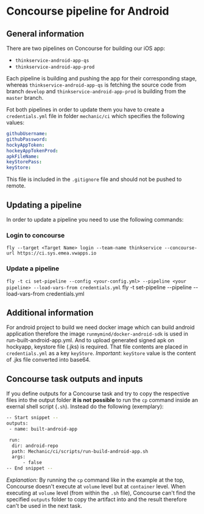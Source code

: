 # Concourse pipeline for Android

## General information

There are two pipelines on Concourse for building our iOS app:

* `thinkservice-android-app-qs`
* `thinkservice-android-app-prod`

Each pipeline is building and pushing the app for their corresponding stage, whereas  `thinkservice-android-app-qs` is fetching the source code from branch `develop` and `thinkservice-android-app-prod` is building from the `master` branch.

Fot both pipelines in order to update them you have to create a `credentials.yml` file in folder `mechanic/ci` which specifies the following values:

```yaml
githubUsername:
githubPassword:
hockyAppToken:
hockeyAppTokenProd:
apkFileName:
keyStorePass:
keyStore:
```

This file is included in the `.gitignore` file and should not be pushed to remote.

## Updating a pipeline

In order to update a pipeline you need to use the following commands:

### Login to concourse

`fly --target <Target Name> login --team-name thinkservice --concourse-url https://ci.sys.emea.vwapps.io`

### Update a pipeline

`fly -t ci set-pipeline --config <your-config.yml> --pipeline <your pipeline> --load-vars-from credentials.yml`
fly -t <Target Name> set-pipeline <your pipeline.yml for prod or qs> --pipeline <pipeline name> --load-vars-from credentials.yml

## Additional information

For android project to build we need docker image which can build android application therefore the image `runmymind/docker-android-sdk` is used in run-built-android-app.yml.
And to upload generated signed apk on hockyapp, keystore file (.jks) is required. That file contents are placed in `credentials.yml` as a key `keyStore`.
*Important*: `keyStore` value is the content of .jks file converted into base64.

## Concourse task outputs and inputs

If you define outputs for a Concourse task and try to copy the respective files into the output folder **it is not possible** to run the `cp` command inside an exernal shell script (`.sh`).
Instead do the following (exemplary):
```sh
-- Start snippet --
outputs:
 - name: built-android-app

 run:
  dir: android-repo
  path: Mechanic/ci/scripts/run-build-android-app.sh
  args:
      - false
-- End snippet --
```

*Explanation:* By running the `cp` command like in the example at the top, Concourse doesn't execute at `volume` level but at `container` level. When executing at `volume` level (from within the `.sh` file), Concourse can't find the specified `outputs` folder to copy the artifact into and the result therefore can't be used in the next task.
